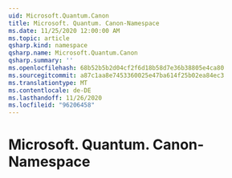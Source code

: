 ```yaml
---
uid: Microsoft.Quantum.Canon
title: Microsoft. Quantum. Canon-Namespace
ms.date: 11/25/2020 12:00:00 AM
ms.topic: article
qsharp.kind: namespace
qsharp.name: Microsoft.Quantum.Canon
qsharp.summary: ''
ms.openlocfilehash: 68b52b5b2d04cf2f6d18b58d7e36b38805e4ca80
ms.sourcegitcommit: a87c1aa8e7453360025e47ba614f25b02ea84ec3
ms.translationtype: MT
ms.contentlocale: de-DE
ms.lasthandoff: 11/26/2020
ms.locfileid: "96206458"
---
```

# <a name="microsoftquantumcanon-namespace"></a>Microsoft. Quantum. Canon-Namespace



